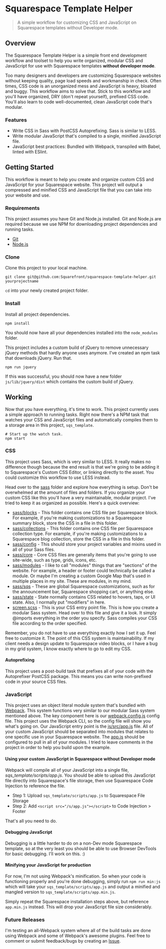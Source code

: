 Squarespace Template Helper
=======
> A simple workflow for customizing CSS and JavaScript on Squarespace templates without Developer mode.

## Overview

The Squarespace Template Helper is a simple front end development workflow and toolset to help you write organized, modular CSS and JavaScript for use with Squarespace templates **without developer mode**.

Too many designers and developers are customizing Squarespace websites without keeping quality, page load speeds and workmanship in check. Often times, CSS code is an unorganized mess and JavaScript is heavy, bloated and buggy. This workflow aims to solve that. Stick to this workflow and you'll have organized, DRY (don't repeat yourself), prefixed CSS code. You'll also learn to code well-documented, clean JavaScript code that's modular.

### Features

* Write CSS in Sass with PostCSS Autoprefixing. Sass is similar to LESS.
* Write modular JavaScript that's compiled to a single, minified JavaScript file.
* JavaScript best practices: Bundled with Webpack, transpiled with Babel, linted with ESlint.

## Getting Started

This workflow is meant to help you create and organize custom CSS and JavaScript for your Squarespace website. This project will output a compressed and minified CSS and JavaScript file that you can take into your website and use.

### Requirements

This project assumes you have Git and Node.js installed. Git and Node.js are required because we use NPM for downloading project dependencies and running tasks.

* [Git](https://git-scm.com/)
* [Node.js](https://nodejs.org/)

### Clone

Clone this project to your local machine.

```
git clone git@github.com:Squarefront/squarespace-template-helper.git yourprojectname
```

`cd` into your newly created project folder.

### Install

Install all project dependencies.

```
npm install
```

You should now have all your dependencies installed into the `node_modules` folder.

This project includes a custom build of jQuery to remove unnecessary jQuery methods that hardly anyone uses anymore. I've created an npm task that downloads jQuery. Run that.

```
npm run jquery
```

If this was successful, you should now have a new folder `js/lib/jquery/dist` which contains the custom build of jQuery.

## Working

Now that you have everything, it's time to work. This project currently uses a simple approach to running tasks. Right now there's a NPM task that watches your CSS and JavaScript files and automatically compiles them to a storage area in this project, `sqs_template`.

```
# Start up the watch task.
npm start
```

### CSS

This project uses Sass, which is very similar to LESS. It really makes no difference though because the end result is that we're going to be adding it to Squarespace's Custom CSS Editor, or linking directly to the asset. You could customize this workflow to use LESS instead.

Head over to the [sass](/sass) folder and explore how everything is setup. Don't be overwhelmed at the amount of files and folders. If you organize your custom CSS like this you'll have a very maintainable, modular project. I've tried to keep it as organized as possible. Here's a quick overview:

* [sass/blocks](/sass/blocks) - This folder contains one CSS file per Squarespace block. For example, if you're making customizations to a Squarespace summary block, store the CSS in a file in this folder.
* [sass/collections](/sass/collections) - This folder contains one CSS file per Squarespace collection type. For example, if you're making customizations to a Squarespace blog collection, store the CSS in a file in this folder.
* [sass/config](/sass/config) - This should store your project variables and mixins used in all of your Sass files.
* [sass/core](/sass/core) - Core CSS files are generally items that you're going to use site-wide, such as type, grids, icons, etc.
* [sass/modules](/sass/modules) - I like to call "modules" things that are "sections" of the website. For example, a header or footer could technically be called a module. Or maybe I'm creating a custom Google Map that's used in multiple places in my site. These are modules, in my mind.
* [sass/sqs](/sass/sqs) - These are global Squarespace customizations, such as for the announcement bar, Squarespace shopping cart, or anything else.
* [sass/state](/sass/state) - State normally contains CSS related to hovers, taps, or UI state. Also, I normally put "modifiers" in here.
* [screen.scss](/screen.scss) - This is your CSS entry point file. This is how you create a modular Sass system. Head over to this file and give it a look. It simply @imports everything in the order you specify. Sass compiles your CSS file according to the order specified.

Remember, you do not have to use everything exactly how I set it up. Feel free to customize it. The point of this CSS system is maintainability. If my client needs a design update to Squarespace video blocks, or I have a bug in my grid system, I know exactly where to go to edit my CSS.

#### Autoprefixing

This project uses a post-build task that prefixes all of your code with the Autoprefixer PostCSS package. This means you can write non-prefixed code in your source CSS files.

### JavaScript

This project uses an object literal module system that's bundled with [Webpack](https://webpack.github.io/). This system functions very similar to our modular Sass system mentioned above. The key component here is our [webpack.config.js](webpack.config.js) config file. This project uses the Webpack CLI, so the config file will show you what's going on. Our JavaScript entry point is the [js/src/app.js](js/src/app.js) file. All of your custom JavaScript should be separated into modules that relates to one specific use in your Squarespace website. The [app.js](app.js) should be configured to pull in all of your modules. I tried to leave comments in the project in order to help you build upon the example.

#### Using your custom JavaScript in Squarespace without Developer mode

Webpack will compile all of your JavaScript into a single file, *sqs_template/scripts/app.js*. You should be able to upload this JavaScript file directly into Squarespace's file storage, then use Squarespace Code Injection to reference the file.

* Step 1: Upload `sqs_template/scripts/app.js` to Squarespace File Storage
* Step 2: Add `<script src="/s/app.js"></script>` to Code Injection > Footer

That's all you need to do.

#### Debugging JavaScript

Debugging is a little harder to do on a non-Dev mode Squarespace template, so at the very least you should be able to use Browser DevTools for basic debugging. I'll work on this. :)

#### Minifying your JavaScript for production

For now, I'm not using Webpack's minification. So when your code is functioning properly and you're done debugging, simply run `npm run min:js` which will take your `sqs_template/scripts/app.js` and output a minified and mangled version to `sqs_template/scripts/app.min.js`.

Simply repeat the Squarespace installation steps above, but reference `app.min.js` instead. This will drop your JavaScript file size considerably.

### Future Releases

I'm testing an all-Webpack system where all of the build tasks are done using Webpack and some of Webpack's awesome plugins. Feel free to comment or submit feedback/bugs by creating an [Issue](/issues).